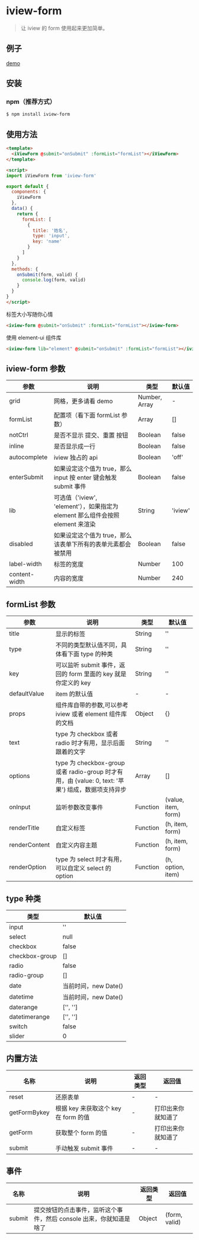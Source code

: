 # iview-form

> 让 iview 的 form 使用起来更加简单。

## 例子
[demo][1]

## 安装

### npm（推荐方式）

```bash
$ npm install iview-form
```

## 使用方法

``` html
<template>
  <iViewForm @submit="onSubmit" :formList="formList"></iViewForm>
</template>

<script>
import iViewForm from 'iview-form'

export default {
  components: {
    iViewForm
  },
  data() {
    return {
      formList: [
        {
          title: '姓名',
          type: 'input',
          key: 'name'
        }
      ]
    }
  },
  methods: {
    onSubmit(form, valid) {
      console.log(form, valid)
    }
  }
}
</script>
```
标签大小写随你心情
``` html
<iview-form @submit="onSubmit" :formList="formList"></iview-form>
```
使用 element-ui 组件库
``` html
<iview-form lib="element" @submit="onSubmit" :formList="formList"></iview-form>
```

## iview-form 参数

| 参数 | 说明 | 类型 | 默认值 |
| - | - | - | - |
| grid | 网格，更多请看 demo | Number, Array | - |
| formList | 配置项（看下面 formList 参数） | Array | [] |
| notCtrl | 是否不显示 提交、重置 按钮 | Boolean | false |
| inline | 是否显示成一行 | Boolean | false |
| autocomplete | iview 独占的 api | Boolean | 'off' |
| enterSubmit | 如果设定这个值为 true，那么 input 按 enter 键会触发 submit 事件 | Boolean | false |
| lib | 可选值（'iview', 'element'），如果指定为 element 那么组件会按照 element 来渲染 | String | 'iview' |
| disabled | 如果设定这个值为 true，那么该表单下所有的表单元素都会被禁用 | Boolean | false |
| label-width | 标签的宽度 | Number | 100 |
| content-width | 内容的宽度 | Number | 240 |

## formList 参数
| 参数 | 说明 | 类型 | 默认值 |
| - | - | - | - |
| title | 显示的标签 | String | '' |
| type | 不同的类型默认值不同，具体看下面 type 的种类 | String | '' |
| key | 可以监听 submit 事件，返回的 form 里面的 key 就是你定义的 key | String | '' |
| defaultValue | item 的默认值 | - | - |
| props | 组件库自带的参数,可以参考 iview 或者 element 组件库的文档 | Object | {} |
| text | type 为 checkbox 或者 radio 时才有用，显示后面跟着的文字 | String | '' |
| options | type 为 checkbox-group 或者 radio-group 时才有用，由 {value: 0, text: '苹果'} 组成，数据项支持异步 | Array | [] |
| onInput | 监听参数改变事件 | Function | (value, item, form) |
| renderTitle | 自定义标签 | Function | (h, item, form) |
| renderContent | 自定义内容主题 | Function | (h, item, form) |
| renderOption | type 为 select 时才有用，可以自定义 select 的 option | Function | (h, option, item) |


## type 种类
| 类型 | 默认值 |
| - | - |
| input | '' |
| select | null |
| checkbox | false |
| checkbox-group | [] |
| radio | false |
| radio-group | [] |
| date | 当前时间，new Date() |
| datetime | 当前时间，new Date() |
| daterange | ['', ''] |
| datetimerange | ['', ''] |
| switch | false |
| slider | 0 |

## 内置方法
| 名称 | 说明 | 返回类型 | 返回值 |
| - | - | - | - |
| reset | 还原表单 | - | - |
| getFormBykey | 根据 key 来获取这个 key 在 form 的值 | - | 打印出来你就知道了 |
| getForm | 获取整个 form 的值 | - | 打印出来你就知道了 |
| submit | 手动触发 submit 事件 | - | - |

## 事件
| 名称 | 说明 | 返回类型 | 返回值 |
| - | - | - | - |
| submit | 提交按钮的点击事件，监听这个事件，然后 console 出来，你就知道是啥了 | Object | (form, valid) |

[1]: https://viewweiwu.github.io/iview-form/examples/dist/
